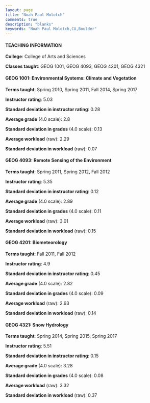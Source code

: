 ```yaml
---
layout: page
title: "Noah Paul Molotch" 
comments: true
description: "blanks"
keywords: "Noah Paul Molotch,CU,Boulder"
---
```

<head>
<script src="https://ajax.googleapis.com/ajax/libs/jquery/2.1.3/jquery.min.js"></script>
<script src="https://dl.dropboxusercontent.com/s/pc42nxpaw1ea4o9/highcharts.js?dl=0"></script>
<!-- <script src="../assets/js/highcharts.js"></script> -->
<style type="text/css">@font-face {
	font-family: "Bebas Neue";
	src: url(https://www.filehosting.org/file/details/544349/BebasNeue Regular.otf) format("opentype");
	}
	h1.Bebas { 
		font-family: "Bebas Neue", Verdana, Tahoma;
	}
</style>
</head>
	   
#### TEACHING INFORMATION

**College**: College of Arts and Sciences

**Classes taught**: GEOG 1001, GEOG 4093, GEOG 4201, GEOG 4321

#### GEOG 1001: Environmental Systems: Climate and Vegetation

**Terms taught**: Spring 2010, Spring 2011, Fall 2014, Spring 2017

**Instructor rating**: 5.03

**Standard deviation in instructor rating**: 0.28

**Average grade** (4.0 scale): 2.8

**Standard deviation in grades** (4.0 scale): 0.13

**Average workload** (raw): 2.29

**Standard deviation in workload** (raw): 0.07

#### GEOG 4093: Remote Sensing of the Environment

**Terms taught**: Spring 2011, Spring 2012, Fall 2012

**Instructor rating**: 5.35

**Standard deviation in instructor rating**: 0.12

**Average grade** (4.0 scale): 2.89

**Standard deviation in grades** (4.0 scale): 0.11

**Average workload** (raw): 3.01

**Standard deviation in workload** (raw): 0.15

#### GEOG 4201: Biometeorology

**Terms taught**: Fall 2011, Fall 2012

**Instructor rating**: 4.9

**Standard deviation in instructor rating**: 0.45

**Average grade** (4.0 scale): 2.82

**Standard deviation in grades** (4.0 scale): 0.09

**Average workload** (raw): 2.63

**Standard deviation in workload** (raw): 0.14

#### GEOG 4321: Snow Hydrology

**Terms taught**: Spring 2014, Spring 2015, Spring 2017

**Instructor rating**: 5.51

**Standard deviation in instructor rating**: 0.15

**Average grade** (4.0 scale): 3.28

**Standard deviation in grades** (4.0 scale): 0.08

**Average workload** (raw): 3.32

**Standard deviation in workload** (raw): 0.37

